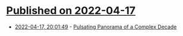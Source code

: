 # [Published on 2022-04-17](index.md)

* [2022-04-17, 20:01:49](https://news.ycombinator.com/item?id=31063913) - [Pulsating Panorama of a Complex Decade](https://thecritic.co.uk/issues/april-2022/pulsating-panorama-of-a-complex-decade/)
